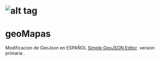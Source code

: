 # ![alt tag](https://raw.github.com/tomscholz/geojson-editor/master/images/logo.gif)

# geoMapas

Modificacion de GeoJson en ESPAÑOL [Simple GeoJSON Editor](https://google-developers.appspot.com/maps/documentation/utils/geojson/).
version primaria .



